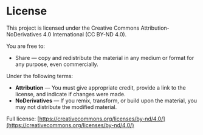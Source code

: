 # License

This project is licensed under the Creative Commons Attribution-NoDerivatives 4.0 International (CC BY-ND 4.0). 

You are free to:
- Share — copy and redistribute the material in any medium or format for any purpose, even commercially.

Under the following terms:
- **Attribution** — You must give appropriate credit, provide a link to the license, and indicate if changes were made. 
- **NoDerivatives** — If you remix, transform, or build upon the material, you may not distribute the modified material.

Full license: [https://creativecommons.org/licenses/by-nd/4.0/](https://creativecommons.org/licenses/by-nd/4.0/)
